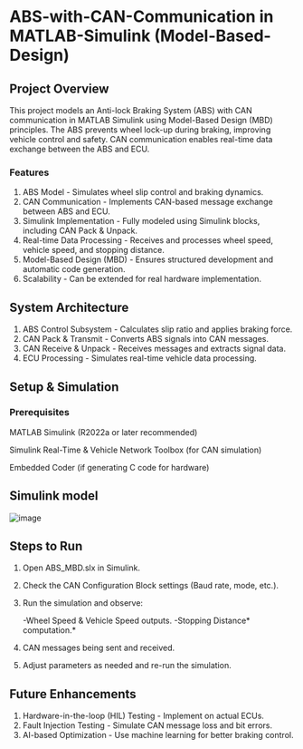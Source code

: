 # ABS-with-CAN-Communication in MATLAB-Simulink (Model-Based-Design)

## Project Overview

This project models an Anti-lock Braking System (ABS) with CAN communication in MATLAB Simulink using Model-Based Design (MBD) principles. The ABS prevents wheel lock-up during braking, improving vehicle control and safety. CAN communication enables real-time data exchange between the ABS and ECU.


### Features

1. ABS Model - Simulates wheel slip control and braking dynamics.
2. CAN Communication - Implements CAN-based message exchange between ABS and ECU.
3. Simulink Implementation - Fully modeled using Simulink blocks, including CAN Pack & Unpack.
4. Real-time Data Processing - Receives and processes wheel speed, vehicle speed, and stopping distance.
5. Model-Based Design (MBD) - Ensures structured development and automatic code generation.
6. Scalability - Can be extended for real hardware implementation.
   

## System Architecture

1. ABS Control Subsystem - Calculates slip ratio and applies braking force.
2. CAN Pack & Transmit - Converts ABS signals into CAN messages.
3. CAN Receive & Unpack - Receives messages and extracts signal data.
4. ECU Processing - Simulates real-time vehicle data processing.


## Setup & Simulation

### Prerequisites

MATLAB Simulink (R2022a or later recommended)

Simulink Real-Time & Vehicle Network Toolbox (for CAN simulation)

Embedded Coder (if generating C code for hardware)

## Simulink model
![image](https://github.com/user-attachments/assets/ac2c5219-fc7f-4138-b8c6-dbaa6e784f0e)




## Steps to Run

1. Open ABS_MBD.slx in Simulink.

2. Check the CAN Configuration Block settings (Baud rate, mode, etc.).

3. Run the simulation and observe:
 
   -Wheel Speed & Vehicle Speed outputs.
   -Stopping Distance* computation.*

4. CAN messages being sent and received.

5. Adjust parameters as needed and re-run the simulation.


## Future Enhancements

 1. Hardware-in-the-loop (HIL) Testing - Implement on actual ECUs.
 2. Fault Injection Testing - Simulate CAN message loss and bit errors.
 3. AI-based Optimization - Use machine learning for better braking control.
